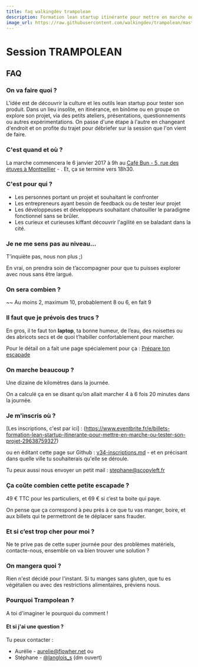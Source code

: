 ```yaml
---
title: faq walkingdev trampolean
description: Formation lean startup itinérante pour mettre en marche ou tester son projet
image_url: https://raw.githubusercontent.com/walkingdev/trampolean/master/media/trampolean.png
---
```


# Session TRAMPOLEAN

## FAQ

### On va faire quoi ?

L'idée est de découvrir la culture et les outils lean startup pour tester son produit.
Dans un lieu insolite, en itinérance, en binôme ou en groupe on explore son projet, via des petits ateliers, présentations, questionnements ou autres expérimentations.
On passe d'une étape à l'autre en changeant d'endroit et on profite du trajet pour débriefer sur la session que l'on vient de faire.

### C'est quand et où ?

La marche commencera le 6 janvier 2017 à 9h au 
[Café Bun - 5, rue des étuves à Montpellier](http://osm.org/go/xVygEvf3l) - .
Et, ça se termine vers 18h30.

### C'est pour qui ?

- Les personnes portant un projet et souhaitant le confronter
- Les entrepreneurs ayant besoin de feedback ou de tester leur projet
- Les développeuses et développeurs souhaitant chatouiller le paradigme fonctionnel sans se brûler.
- Les curieux et curieuses kiffant découvrir l'agilité en se baladant dans la cité.

### Je ne me sens pas au niveau…

T’inquiète pas, nous non plus ;)

En vrai, on prendra soin de t’accompagner pour que tu puisses explorer avec nous sans être largué.

### On sera combien ?

~~ Au moins 2, maximum 10, probablement 8 ou 6, en fait 9

### Il faut que je prévois des trucs ?

En gros, il te faut ton **laptop**, ta bonne humeur, de l’eau, des noisettes ou des abricots secs et de quoi t’habiller confortablement pour marcher.

Pour le détail on a fait une page spécialement pour ça : [Prépare ton escapade](http://walkingdev.fr/#walkingdev/trampolean/prepare-ton-escapade.md)

### On marche beaucoup ?

Une dizaine de kilomètres dans la journée.

On a calculé ça en se disant qu’on allait marcher 4 à 6 fois 20 minutes dans la journée.

### Je m'inscris où ?

[Les inscriptions, c'est par ici] : (https://www.eventbrite.fr/e/billets-formation-lean-startup-itinerante-pour-mettre-en-marche-ou-tester-son-projet-29638759327)

ou en éditant cette page sur Github : [v34-inscriptions.md](https://github.com/walkingdev/inscriptions.md) - et en précisant dans quelle ville tu souhaiterais qu'elle se déroule.

Tu peux aussi nous envoyer un petit mail : [stephane@scopyleft.fr](mailto:stephane@scopyleft.fr)

### Ça coûte combien cette petite escapade ?

49 € TTC pour les particuliers, et 69 € si c’est ta boite qui paye.

On pense que ça correspond à peu près à ce que tu vas manger, boire, et aux billets qui te permettront de te déplacer sans frauder.

### Et si c’est trop cher pour moi ?

Ne te prive pas de cette super journée pour des problèmes matériels, contacte-nous, ensemble on va bien trouver une solution ? 

### On mangera quoi ?

Rien n'est décidé pour l'instant. Si tu manges sans gluten, que tu es végétalien ou avec des restrictions alimentaires, préviens nous.

### Pourquoi Trampolean ?

A toi d'imaginer le pourquoi du comment !

#### Et si j'ai une question ?

Tu peux contacter :  
- Aurélie - aurelie@flowher.net
ou  
- Stéphane - [@langlois_s](http://twitter.com/langlois_s) (dm ouvert) 
